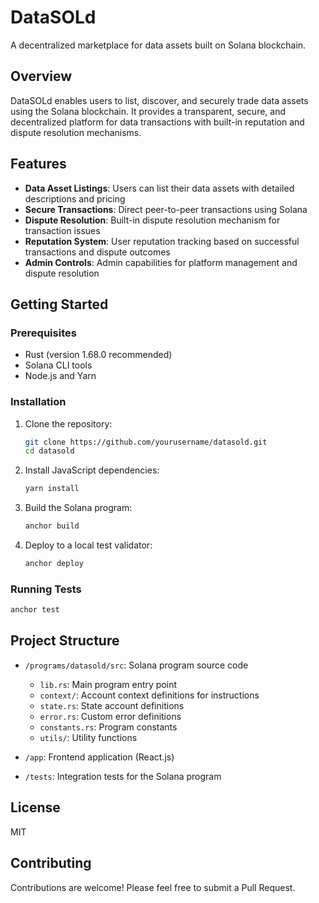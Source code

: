 # DataSOLd

A decentralized marketplace for data assets built on Solana blockchain.

## Overview

DataSOLd enables users to list, discover, and securely trade data assets using the Solana blockchain. It provides a transparent, secure, and decentralized platform for data transactions with built-in reputation and dispute resolution mechanisms.

## Features

- **Data Asset Listings**: Users can list their data assets with detailed descriptions and pricing
- **Secure Transactions**: Direct peer-to-peer transactions using Solana
- **Dispute Resolution**: Built-in dispute resolution mechanism for transaction issues
- **Reputation System**: User reputation tracking based on successful transactions and dispute outcomes
- **Admin Controls**: Admin capabilities for platform management and dispute resolution

## Getting Started

### Prerequisites

- Rust (version 1.68.0 recommended)
- Solana CLI tools 
- Node.js and Yarn

### Installation

1. Clone the repository:
   ```bash
   git clone https://github.com/yourusername/datasold.git
   cd datasold
   ```

2. Install JavaScript dependencies:
   ```bash
   yarn install
   ```

3. Build the Solana program:
   ```bash
   anchor build
   ```

4. Deploy to a local test validator:
   ```bash
   anchor deploy
   ```

### Running Tests

```bash
anchor test
```

## Project Structure

- `/programs/datasold/src`: Solana program source code
  - `lib.rs`: Main program entry point
  - `context/`: Account context definitions for instructions
  - `state.rs`: State account definitions
  - `error.rs`: Custom error definitions
  - `constants.rs`: Program constants
  - `utils/`: Utility functions

- `/app`: Frontend application (React.js)
- `/tests`: Integration tests for the Solana program

## License

MIT

## Contributing

Contributions are welcome! Please feel free to submit a Pull Request. 